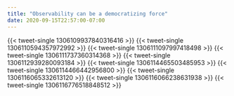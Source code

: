 ```yaml
---
title: "Observability can be a democratizing force"
date: 2020-09-15T22:57:00-07:00
---
```


{{< tweet-single 1306109937840316416 >}}
{{< tweet-single 1306110594357972992 >}}
{{< tweet-single 1306111097997418498 >}}
{{< tweet-single 1306111737360314368 >}}
{{< tweet-single 1306112939280093184 >}}
{{< tweet-single 1306114465503485953 >}}
{{< tweet-single 1306114466442956800 >}}
{{< tweet-single 1306116065332613120 >}}
{{< tweet-single 1306116066238631938 >}}
{{< tweet-single 1306116776518848512 >}}
